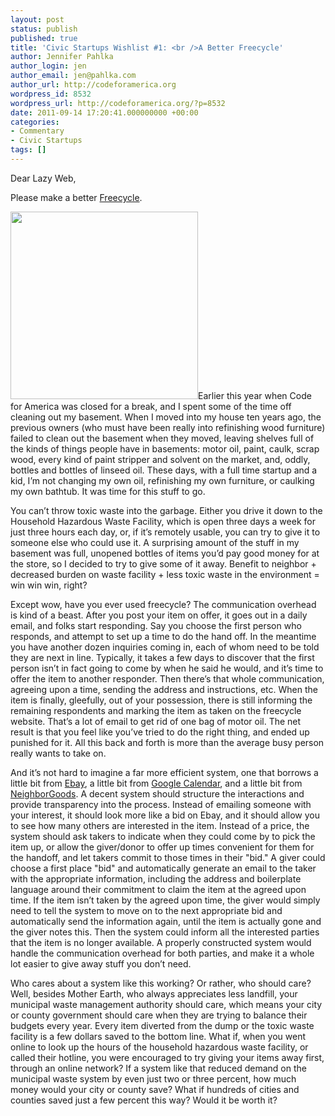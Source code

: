 ```yaml
---
layout: post
status: publish
published: true
title: 'Civic Startups Wishlist #1: <br />A Better Freecycle'
author: Jennifer Pahlka
author_login: jen
author_email: jen@pahlka.com
author_url: http://codeforamerica.org
wordpress_id: 8532
wordpress_url: http://codeforamerica.org/?p=8532
date: 2011-09-14 17:20:41.000000000 +00:00
categories:
- Commentary
- Civic Startups
tags: []
---
```

Dear Lazy Web, 

Please make a better <a href="http://www.freecycle.org/">Freecycle</a>. 

<a href="http://codeforamerica.org/wp-content/uploads/2011/09/freecycle.jpg"><img src="http://codeforamerica.org/wp-content/uploads/2011/09/freecycle.jpg" alt="" title="freecycle" width="300"  class="alignright size-full wp-image-8543" /></a>Earlier this year when Code for America was closed for a break, and I spent some of the time off cleaning out my basement. When I moved into my house ten years ago, the previous owners (who must have been really into refinishing wood furniture) failed to clean out the basement when they moved, leaving shelves full of the kinds of things people have in basements: motor oil, paint, caulk, scrap wood, every kind of paint stripper and solvent on the market, and, oddly, bottles and bottles of linseed oil. These days, with a full time startup and a kid, I’m not changing my own oil, refinishing my own furniture, or caulking my own bathtub. It was time for this stuff to go.

You can’t throw toxic waste into the garbage. Either you drive it down to the Household Hazardous Waste Facility, which is open three days a week for just three hours each day, or, if it’s remotely usable, you can try to give it to someone else who could use it. A surprising amount of the stuff in my basement was full, unopened bottles of items you’d pay good money for at the store, so I decided to try to give some of it away. Benefit to neighbor + decreased burden on waste facility + less toxic waste in the environment = win win win, right?

Except wow, have you ever used freecycle? The communication overhead is kind of a beast. After you post your item on offer, it goes out in a daily email, and folks start responding. Say you choose the first person who responds, and attempt to set up a time to do the hand off. In the meantime you have another dozen inquiries coming in, each of whom need to be told they are next in line. Typically, it takes a few days to discover that the first person isn’t in fact going to come by when he said he would, and it’s time to offer the item to another responder. Then there’s that whole communication, agreeing upon a time, sending the address and instructions, etc. When the item is finally, gleefully, out of your possession, there is still informing the remaining respondents and marking the item as taken on the freecycle website. That’s a lot of email to get rid of one bag of motor oil. The net result is that you feel like you’ve tried to do the right thing, and ended up punished for it. All this back and forth is more than the average busy person really wants to take on. 

And it’s not hard to imagine a far more efficient system, one that borrows a little bit from <a href="http://ebay.com">Ebay</a>, a little bit from <a href="http://calendar.google.com">Google Calendar</a>, and a little bit from <a href="http://neighborgoods.net/">NeighborGoods</a>. A decent system should structure the interactions and provide transparency into the process. Instead of emailing someone with your interest, it should look more like a bid on Ebay, and it should allow you to see how many others are interested in the item. Instead of a price, the system should ask takers to indicate when they could come by to pick the item up, or allow the giver/donor to offer up times convenient for them for the handoff, and let takers commit to those times in their "bid." A giver could choose a first place "bid" and automatically generate an email to the taker with the appropriate information, including the address and boilerplate language around their commitment to claim the item at the agreed upon time. If the item isn’t taken by the agreed upon time, the giver would simply need to tell the system to move on to the next appropriate bid and automatically send the information again, until the item is actually gone and the giver notes this. Then the system could inform all the interested parties that the item is no longer available. A properly constructed system would handle the communication overhead for both parties, and make it a whole lot easier to give away stuff you don’t need.

Who cares about a system like this working? Or rather, who should care? Well, besides Mother Earth, who always appreciates less landfill, your municipal waste management authority should care, which means your city or county government should care when they are trying to balance their budgets every year. Every item diverted from the dump or the toxic waste facility is a few dollars saved to the bottom line. What if, when you went online to look up the hours of the household hazardous waste facility, or called their hotline, you were encouraged to try giving your items away first, through an online network? If a system like that reduced demand on the municipal waste system by even just two or three percent, how much money would your city or county save? What if hundreds of cities and counties saved just a few percent this way? Would it be worth it?
